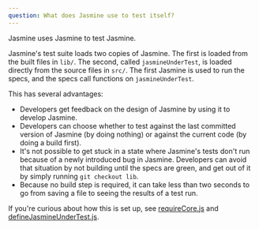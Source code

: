 ```yaml
---
question: What does Jasmine use to test itself?
---
```


Jasmine uses Jasmine to test Jasmine.

Jasmine's test suite loads two copies of Jasmine. The first is loaded from the
built files in `lib/`. The second, called `jasmineUnderTest`, is loaded directly
from the source files in `src/`. The first Jasmine is used to run the specs, and
the specs call functions on `jasmineUnderTest`.

This has several advantages:

* Developers get feedback on the design of Jasmine by using it to develop
  Jasmine.
* Developers can choose whether to test against the last committed version of
  Jasmine (by doing nothing) or against the current code (by doing a build 
  first).
* It's not possible to get stuck in a state where Jasmine's tests don't run 
  because of a newly introduced bug in Jasmine. Developers can avoid that
  situation by not building until the specs are green, and get out of it by
  simply running `git checkout lib`.
* Because no build step is required, it can take less than two seconds to go
  from saving a file to seeing the results of a test run.
  
If you're curious about how this is set up, see
[requireCore.js](https://github.com/jasmine/jasmine/blob/main/src/core/requireCore.js) and
[defineJasmineUnderTest.js](https://github.com/jasmine/jasmine/blob/main/spec/helpers/defineJasmineUnderTest.js).
